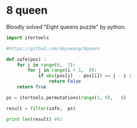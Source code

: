 8 queen
======
Bloodly solved "Eight queens puzzle" by python.

``` python
import itertools

#https://github.com/deyuwang/8queen

def safe(pos) :
    for i in range(0,  7):
        for j in range(i + 1,  8):
            if abs(pos[j]  - pos[i]) == j - i : 
                return False
    return True

ps = itertools.permutations(range(1, 9),   8)

result = filter(safe,  ps)

print len(result) #92
```
